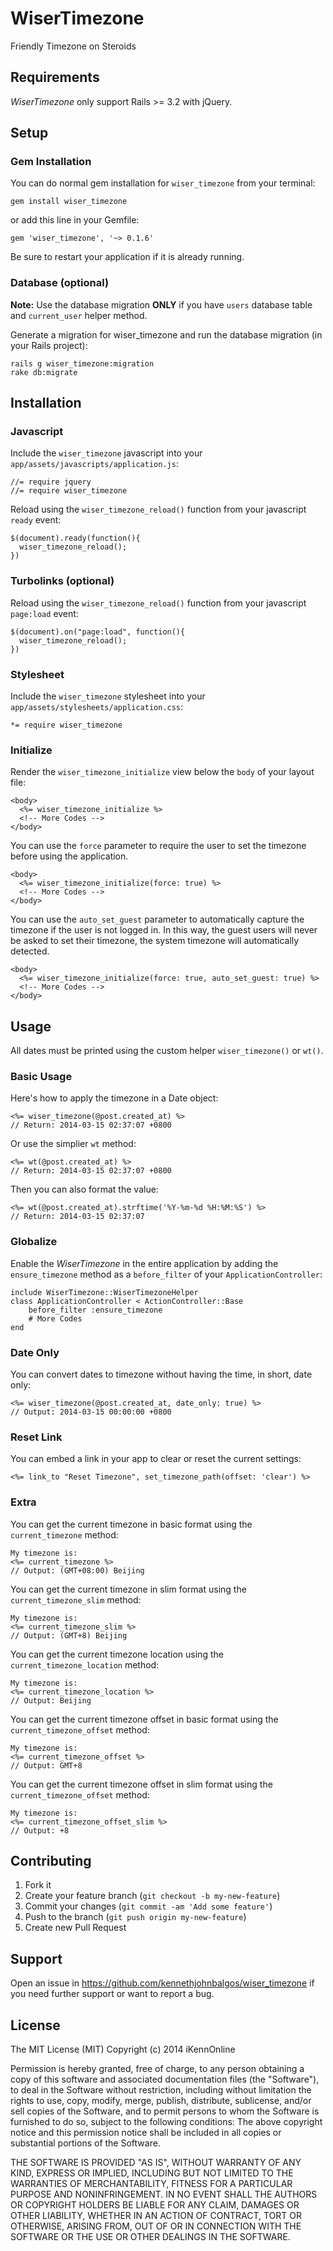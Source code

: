 # WiserTimezone

Friendly Timezone on Steroids

## Requirements

_WiserTimezone_ only support Rails >= 3.2 with jQuery.

## Setup

### Gem Installation

You can do normal gem installation for `wiser_timezone` from your terminal:

    gem install wiser_timezone

or add this line in your Gemfile:

    gem 'wiser_timezone', '~> 0.1.6'

Be sure to restart your application if it is already running.

### Database (optional)

**Note:**
Use the database migration **ONLY** if you have `users` database table and `current_user` helper method.

Generate a migration for wiser_timezone and run the database migration (in your Rails project):

    rails g wiser_timezone:migration
    rake db:migrate

## Installation

### Javascript

Include the `wiser_timezone` javascript into your `app/assets/javascripts/application.js`:

	//= require jquery
	//= require wiser_timezone

Reload using the `wiser_timezone_reload()` function from your javascript `ready` event:

	$(document).ready(function(){
	  wiser_timezone_reload();
	})

### Turbolinks (optional)

Reload using the `wiser_timezone_reload()` function from your javascript `page:load` event:

	$(document).on("page:load", function(){
	  wiser_timezone_reload();
	})

### Stylesheet

Include the `wiser_timezone` stylesheet into your `app/assets/stylesheets/application.css`:

	*= require wiser_timezone

### Initialize

Render the `wiser_timezone_initialize` view below the `body` of your layout file:

	<body>
	  <%= wiser_timezone_initialize %>
	  <!-- More Codes -->
	</body>

You can use the `force` parameter to require the user to set the timezone before using the application.

	<body>
	  <%= wiser_timezone_initialize(force: true) %>
	  <!-- More Codes -->
	</body>

You can use the `auto_set_guest` parameter to automatically capture the timezone if the user is not logged in. In this way, the guest users will never be asked to set their timezone, the system timezone will automatically detected.

	<body>
	  <%= wiser_timezone_initialize(force: true, auto_set_guest: true) %>
	  <!-- More Codes -->
	</body>


## Usage

All dates must be printed using the custom helper `wiser_timezone()` or `wt()`.

### Basic Usage

Here's how to apply the timezone in a Date object:

	<%= wiser_timezone(@post.created_at) %>
	// Return: 2014-03-15 02:37:07 +0800

Or use the simplier `wt` method:

	<%= wt(@post.created_at) %>
	// Return: 2014-03-15 02:37:07 +0800

Then you can also format the value:

	<%= wt(@post.created_at).strftime('%Y-%m-%d %H:%M:%S') %>
	// Return: 2014-03-15 02:37:07

### Globalize

Enable the *WiserTimezone* in the entire application by adding the `ensure_timezone` method as a `before_filter` of your `ApplicationController`:

	include WiserTimezone::WiserTimezoneHelper
	class ApplicationController < ActionController::Base
		before_filter :ensure_timezone
		# More Codes
	end

### Date Only

You can convert dates to timezone without having the time, in short, date only:

	<%= wiser_timezone(@post.created_at, date_only: true) %>
	// Output: 2014-03-15 00:00:00 +0800


### Reset Link

You can embed a link in your app to clear or reset the current settings:

	<%= link_to "Reset Timezone", set_timezone_path(offset: 'clear') %>

### Extra

You can get the current timezone in basic format using the `current_timezone` method:

	My timezone is:
	<%= current_timezone %>
	// Output: (GMT+08:00) Beijing

You can get the current timezone in slim format using the `current_timezone_slim` method:

	My timezone is:
	<%= current_timezone_slim %>
	// Output: (GMT+8) Beijing

You can get the current timezone location using the `current_timezone_location` method:

	My timezone is:
	<%= current_timezone_location %>
	// Output: Beijing

You can get the current timezone offset in basic format using the `current_timezone_offset` method:

	My timezone is:
	<%= current_timezone_offset %>
	// Output: GMT+8

You can get the current timezone offset in slim format using the `current_timezone_offset` method:

	My timezone is:
	<%= current_timezone_offset_slim %>
	// Output: +8

## Contributing

1. Fork it
2. Create your feature branch (`git checkout -b my-new-feature`)
3. Commit your changes (`git commit -am 'Add some feature'`)
4. Push to the branch (`git push origin my-new-feature`)
5. Create new Pull Request

## Support
Open an issue in https://github.com/kennethjohnbalgos/wiser_timezone if you need further support or want to report a bug.

## License

The MIT License (MIT) Copyright (c) 2014 iKennOnline

Permission is hereby granted, free of charge, to any person obtaining a copy of this software and associated documentation files (the "Software"), to deal in the Software without restriction, including without limitation the rights to use, copy, modify, merge, publish, distribute, sublicense, and/or sell copies of the Software, and to permit persons to whom the Software is furnished to do so, subject to the following conditions: The above copyright notice and this permission notice shall be included in all copies or substantial portions of the Software.

THE SOFTWARE IS PROVIDED "AS IS", WITHOUT WARRANTY OF ANY KIND, EXPRESS OR IMPLIED, INCLUDING BUT NOT LIMITED TO THE WARRANTIES OF MERCHANTABILITY, FITNESS FOR A PARTICULAR PURPOSE AND NONINFRINGEMENT. IN NO EVENT SHALL THE AUTHORS OR COPYRIGHT HOLDERS BE LIABLE FOR ANY CLAIM, DAMAGES OR OTHER LIABILITY, WHETHER IN AN ACTION OF CONTRACT, TORT OR OTHERWISE, ARISING FROM, OUT OF OR IN CONNECTION WITH THE SOFTWARE OR THE USE OR OTHER DEALINGS IN THE SOFTWARE.
